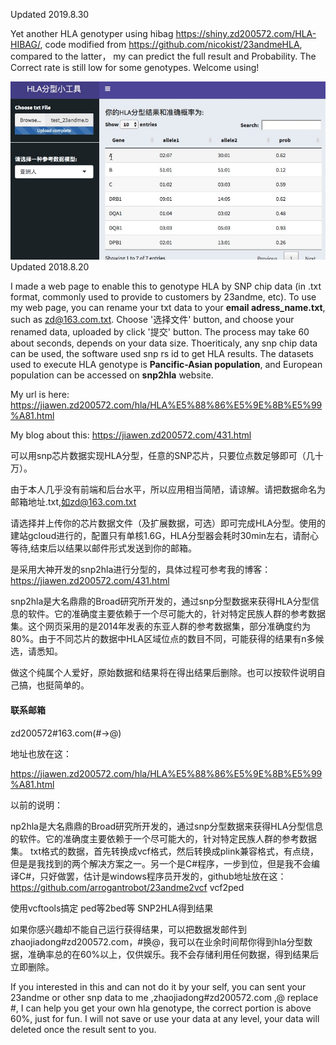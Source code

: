 Updated 2019.8.30

Yet another HLA genotyper using hibag https://shiny.zd200572.com/HLA-HIBAG/,  code modified from https://github.com/nicokist/23andmeHLA, compared to the latter， my can predict the full result and Probability. The Correct rate is still low for some genotypes. Welcome  using!

![](https://github.com/zd200572/from_23andme_data_use_snp2hla_get_your_hla_genotype/blob/master/hla-hibag.jpg)
Updated 2018.8.20



I made a web page to enable this to genotype HLA by SNP chip data (in .txt format, commonly used to provide to customers by 23andme, etc). To use my web page, you can rename your txt data to your **email adress_name.txt**, such as zd@163.com.txt. Choose '选择文件' button, and choose your renamed data, uploaded by click '提交' button. The process may take 60 about seconds, depends on your data size. Thoeriticaly, any snp chip data can be used, the software used snp rs id to get HLA results. The datasets used to execute HLA genotype is **Pancific-Asian population**, and European population can be accessed on **snp2hla** website. 



My url is here: https://jiawen.zd200572.com/hla/HLA%E5%88%86%E5%9E%8B%E5%99%A81.html



My blog about this: https://jiawen.zd200572.com/431.html



可以用snp芯片数据实现HLA分型，任意的SNP芯片，只要位点数足够即可（几十万）。

由于本人几乎没有前端和后台水平，所以应用相当简陋，请谅解。请把数据命名为邮箱地址.txt,如zd@163.com.txt

请选择并上传你的芯片数据文件（及扩展数据，可选）即可完成HLA分型。使用的建站gcloud进行的，配置只有单核1.6G，HLA分型器会耗时30min左右，请耐心等待,结束后以结果以邮件形式发送到你的邮箱。

是采用大神开发的snp2hla进行分型的，具体过程可参考我的博客：https://jiawen.zd200572.com/431.html

snp2hla是大名鼎鼎的Broad研究所开发的，通过snp分型数据来获得HLA分型信息的软件。它的准确度主要依赖于一个尽可能大的，针对特定民族人群的参考数据集。这个网页采用的是2014年发表的东亚人群的参考数据集，部分准确度约为80%。由于不同芯片的数据中HLA区域位点的数目不同，可能获得的结果有n多候选，请悉知。

做这个纯属个人爱好，原始数据和结果将在得出结果后删除。也可以按软件说明自己搞，也挺简单的。

#### 联系邮箱

zd200572#163.com(#->@)

地址也放在这：

<https://jiawen.zd200572.com/hla/HLA%E5%88%86%E5%9E%8B%E5%99%A81.html>





以前的说明：

np2hla是大名鼎鼎的Broad研究所开发的，通过snp分型数据来获得HLA分型信息的软件。它的准确度主要依赖于一个尽可能大的，针对特定民族人群的参考数据集。
txt格式的数据，首先转换成vcf格式，然后转换成plink兼容格式，有点绕，但是是我找到的两个解决方案之一。另一个是C#程序，一步到位，但是我不会编译C#，只好做罢，估计是windows程序员开发的，github地址放在这：https://github.com/arrogantrobot/23andme2vcf
vcf2ped

使用vcftools搞定
ped等2bed等
SNP2HLA得到结果

如果你感兴趣却不能自己运行获得结果，可以把数据发邮件到zhaojiadong#zd200572.com，#换@，我可以在业余时间帮你得到hla分型数据，准确率总的在60%以上，仅供娱乐。我不会存储利用任何数据，得到结果后立即删除。

If you interested in this and can not do it by your self, you can sent your 23andme or other snp data to me ,zhaojiadong#zd200572.com ,@ replace #, I can help you get your own hla genotype, the correct portion is above 60%, just for fun. I will not save or use your data at any level, your data will deleted once the result sent to you.
